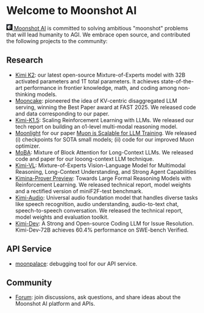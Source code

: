 # Welcome to Moonshot AI

<a href="https://www.moonshot.cn/"><img src="moonshot.jpg" alt="icon" style="height: 16px; vertical-align: center;"> [Moonshot AI](https://moonshot.ai) is committed to solving ambitious "moonshot" problems that will lead humanity to AGI. We embrace open source, and contributed the following projects to the community:

## Research
* [Kimi K2](https://github.com/MoonshotAI/Kimi-K2): our latest open-source Mixture-of-Experts model with 32B activated parameters and 1T total parameters. It achieves state-of-the-art performance in frontier knowledge, math, and coding among non-thinking models. 
* [Mooncake](https://github.com/kvcache-ai/Mooncake/): pioneered the idea of KV-centric disaggregated LLM serving, winning the Best Paper award at FAST 2025. We released code and data corresponding to our paper.
* [Kimi-K1.5](https://github.com/MoonshotAI/Kimi-k1.5): Scaling Reinforcement Learning with LLMs. We released our tech report on building an o1-level multi-modal reasoning model.
* [Moonlight](https://github.com/MoonshotAI/Moonlight) for our paper [Muon is Scalable for LLM Training](https://arxiv.org/abs/2502.16982). We released (i) checkpoints for SOTA small models; (ii) code for our improved Muon optimizer.
* [MoBA](https://github.com/MoonshotAI/MoBA): Mixture of Block Attention for Long-Context LLMs. We released code and paper for our looong-context LLM technique.
* [Kimi-VL](https://github.com/MoonshotAI/Kimi-VL): Mixture-of-Experts Vision-Language Model for Multimodal Reasoning, Long-Context Understanding, and Strong Agent Capabilities
* [Kimina-Prover Preview](https://github.com/MoonshotAI/Kimina-Prover-Preview): Towards Large Formal Reasoning Models with Reinforcement Learning. We released technical report, model weights and a rectified version of miniF2F-test benchmark.
* [Kimi-Audio](https://github.com/MoonshotAI/Kimi-Audio): Universal audio foundation model that handles diverse tasks like speech recognition, audio understanding, audio-to-text chat, speech-to-speech conversation. 
  We released the technical report, model weights and evaluation toolkit.
* [Kimi-Dev](https://github.com/MoonshotAI/Kimi-Dev): A Strong and Open-source Coding LLM for Issue Resolution. Kimi-Dev-72B achieves 60.4% performance on SWE-bench Verified. 

## API Service

* [moonpalace](https://github.com/MoonshotAI/moonpalace): debugging tool for our API service.

## Community
* [Forum](https://forum.moonshot.ai/): join discussions, ask questions, and share ideas about the Moonshot AI platform and APIs.
